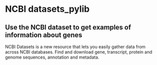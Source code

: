 # NCBI datasets_pylib
## Use the NCBI dataset to get examples of information about genes
NCBI Datasets is a new resource that lets you easily gather data from across NCBI databases. Find and download gene, transcript, protein and genome sequences, annotation and metadata.
